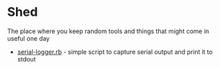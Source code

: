 # Shed

The place where you keep random tools and things that might come in useful one day

 * [serial-logger.rb](serial-logger.rb) - simple script to capture serial output and print it to stdout
